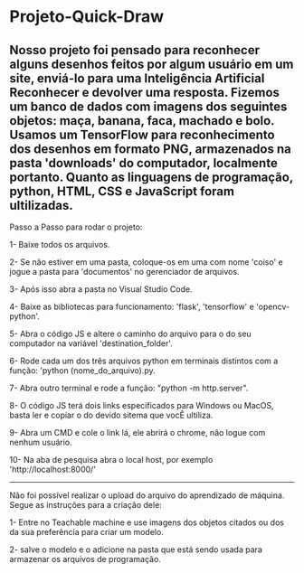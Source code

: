 # Projeto-Quick-Draw
 Nosso projeto foi pensado para reconhecer alguns desenhos feitos por algum usuário em um site, enviá-lo para uma Inteligência Artificial Reconhecer e devolver uma resposta. Fizemos um banco de dados com imagens dos seguintes objetos: maça, banana, faca, machado e bolo. Usamos um TensorFlow para reconhecimento dos desenhos em formato PNG, armazenados na pasta 'downloads' do computador, localmente portanto. 
 Quanto as linguagens de programação, python, HTML, CSS e JavaScript foram ultilizadas.
 -------------------------------------------------------------------------------------------------------------------------------------------------------------------------------
 Passo a Passo para rodar o projeto:
 
 1- Baixe todos os arquivos.
 
 2- Se não estiver em uma pasta, coloque-os em uma com nome 'coiso' e jogue a pasta para 'documentos' no gerenciador de arquivos.
 
 3- Após isso abra a pasta no Visual Studio Code.
 
 4- Baixe as bibliotecas para funcionamento: 'flask', 'tensorflow' e 'opencv-python'.
 
 5- Abra o código JS e altere o caminho do arquivo para o do seu computador na variável 'destination_folder'.
 
 6- Rode cada um dos três arquivos python em terminais distintos com a função: 'python (nome_do_arquivo).py.
 
 7- Abra outro terminal e rode a função: "python -m http.server".
 
 8- O código JS terá dois links especificados para Windows ou MacOS, basta ler e copiar o do devido sitema que vocÊ ultiliza.
 
 9- Abra um CMD e cole o link lá, ele abrirá o chrome, não logue com nenhum usuário.
 
 10- Na aba de pesquisa abra o local host, por exemplo 'http://localhost:8000/'

-------------------------------------------------------------------------------------------------------------------------------------------------------------------------------
 Não foi possível realizar o upload do arquivo do aprendizado de máquina. Segue as instruções para a criação dele:
 
 1- Entre no Teachable machine e use imagens dos objetos citados ou dos da sua preferência para criar um modelo.
 
 2- salve o modelo e o adicione na pasta que está sendo usada para armazenar os arquivos de programação.
